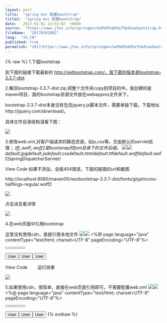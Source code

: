 ```yaml
---
layout: post
title:  "spring mvc 配置bootstrap"
title2:  "spring mvc 配置bootstrap"
date:   2017-01-01 23:53:02  +0800
source:  "https://www.jfox.info/springmvc%e9%85%8d%e7%bd%aebootstrap.html"
fileName:  "20170101082"
lang:  "zh_CN"
published: true
permalink: "2017/https://www.jfox.info/springmvc%e9%85%8d%e7%bd%aebootstrap.html"
---
```

{% raw %}
1.下载bootstrap

到下面的链接下载最新的 http://getbootstrap.com/，我下载的版本是bootstrap-3.3.7-dist

2.解压bootstrap-3.3.7-dist.zip,把整个文件夹copy到项目的中。我创建的是maven项目，我的bootstrap资源文件放在webappres文件夹下。

bootstrap-3.3.7-dist本身没有包含jquery.js脚本文件，需要单独下载，下载地址http://jquery.com/download/。

具体文件目录结构请看下图：

![](/wp-content/uploads/2017/07/1499262778.png)

3.修改web.xml,对客户端请求的静态资源，如js,css等，交由默认的servlet处理；*.tff,*.woff,*.woff2是bootstrap的font目录下的文件后缀。
![](/wp-content/uploads/2017/07/1499262901.gif)![](/wp-content/uploads/2017/07/1499262902.gif)
    <servlet-mapping><servlet-name>default</servlet-name><url-pattern>*.jpg</url-pattern></servlet-mapping><servlet-mapping><servlet-name>default</servlet-name><url-pattern>*.js</url-pattern></servlet-mapping><servlet-mapping><servlet-name>default</servlet-name><url-pattern>*.css</url-pattern></servlet-mapping><servlet-mapping><servlet-name>default</servlet-name><url-pattern>*.html</url-pattern></servlet-mapping><servlet-mapping><servlet-name>default</servlet-name><url-pattern>*.ttf</url-pattern></servlet-mapping><servlet-mapping><servlet-name>default</servlet-name><url-pattern>*.woff</url-pattern></servlet-mapping><servlet-mapping><servlet-name>default</servlet-name><url-pattern>*.woff2</url-pattern></servlet-mapping><servlet-mapping><servlet-name>springDispatcherServlet</servlet-name><!-- 可以应答所有请求，也就是将所有的请求都交给Spring的DispatcherServlet来处理 --><url-pattern>/</url-pattern></servlet-mapping>

View Code
如果不添加，会报404错误，下面的报错的url和截图

http://localhost:8080/maven05/res/bootstrap-3.3.7-dist/fonts/glyphicons-halflings-regular.woff2

![](/wp-content/uploads/2017/07/1499262780.png)

 点击进去看详情

 ![](/wp-content/uploads/2017/07/1499262903.png)

4.在web页面中引用bootstrap

这里没有使用cdn，直接引用本地文件
![](/wp-content/uploads/2017/07/1499262901.gif)![](/wp-content/uploads/2017/07/1499262902.gif)
    <%@ page language="java" contentType="text/html; charset=UTF-8"
        pageEncoding="UTF-8"%><!DOCTYPE html PUBLIC "-//W3C//DTD HTML 4.01 Transitional//EN" "http://www.w3.org/TR/html4/loose.dtd"><html><head><title>Insert title here</title><meta name="viewport" content="width=device-width, initial-scale=1.0"><!-- 引用本地资源 --><link rel="stylesheet"
        href="res/bootstrap-3.3.7-dist/css/bootstrap.min.css"><script
        src="res/bootstrap-3.3.7-dist/js/jquery.min.js"></script><script
        src="res/bootstrap-3.3.7-dist/js/bootstrap.min.js"></script><!-- 引用cdn资源 --><!-- <link rel="stylesheet"
        href="http://cdn.static.runoob.com/libs/bootstrap/3.3.7/css/bootstrap.min.css">
    <script
        src="http://cdn.static.runoob.com/libs/jquery/2.1.1/jquery.min.js"></script>
    <script
        src="http://cdn.static.runoob.com/libs/bootstrap/3.3.7/js/bootstrap.min.js"></script> --></head><body><p><button type="button" class="btn btn-default"><span class="glyphicon glyphicon-sort-by-attributes"></span></button><button type="button" class="btn btn-default"><span class="glyphicon glyphicon-sort-by-attributes-alt"></span></button><button type="button" class="btn btn-default"><span class="glyphicon glyphicon-sort-by-order"></span></button><button type="button" class="btn btn-default"><span class="glyphicon glyphicon-sort-by-order-alt"></span></button></p><button type="button" class="btn btn-default btn-lg"><span class="glyphicon glyphicon-user"></span> User
        </button><button type="button" class="btn btn-default btn-sm"><span class="glyphicon glyphicon-user"></span> User
        </button><button type="button" class="btn btn-default btn-xs"><span class="glyphicon glyphicon-user"></span> User
        </button></body></html>

View Code
　　运行效果

![](/wp-content/uploads/2017/07/1499262904.png)

5.如果使用cdn，很简单，直接在web页面引用即可，不需要配置web.xml
![](/wp-content/uploads/2017/07/1499262901.gif)![](/wp-content/uploads/2017/07/1499262902.gif)
    <%@ page language="java" contentType="text/html; charset=UTF-8"
        pageEncoding="UTF-8"%><!DOCTYPE html PUBLIC "-//W3C//DTD HTML 4.01 Transitional//EN" "http://www.w3.org/TR/html4/loose.dtd"><html><head><title>Insert title here</title><meta name="viewport" content="width=device-width, initial-scale=1.0"><!-- 引用本地资源 --><!-- <link rel="stylesheet"
        href="res/bootstrap-3.3.7-dist/css/bootstrap.min.css">
    <script
        src="res/bootstrap-3.3.7-dist/js/jquery.min.js"></script>
    <script
        src="res/bootstrap-3.3.7-dist/js/bootstrap.min.js"></script> --><!-- 引用cdn资源 --><link rel="stylesheet"
        href="http://cdn.static.runoob.com/libs/bootstrap/3.3.7/css/bootstrap.min.css"><script
        src="http://cdn.static.runoob.com/libs/jquery/2.1.1/jquery.min.js"></script><script
        src="http://cdn.static.runoob.com/libs/bootstrap/3.3.7/js/bootstrap.min.js"></script></head><body><p><button type="button" class="btn btn-default"><span class="glyphicon glyphicon-sort-by-attributes"></span></button><button type="button" class="btn btn-default"><span class="glyphicon glyphicon-sort-by-attributes-alt"></span></button><button type="button" class="btn btn-default"><span class="glyphicon glyphicon-sort-by-order"></span></button><button type="button" class="btn btn-default"><span class="glyphicon glyphicon-sort-by-order-alt"></span></button></p><button type="button" class="btn btn-default btn-lg"><span class="glyphicon glyphicon-user"></span> User
        </button><button type="button" class="btn btn-default btn-sm"><span class="glyphicon glyphicon-user"></span> User
        </button><button type="button" class="btn btn-default btn-xs"><span class="glyphicon glyphicon-user"></span> User
        </button></body></html>
{% endraw %}
